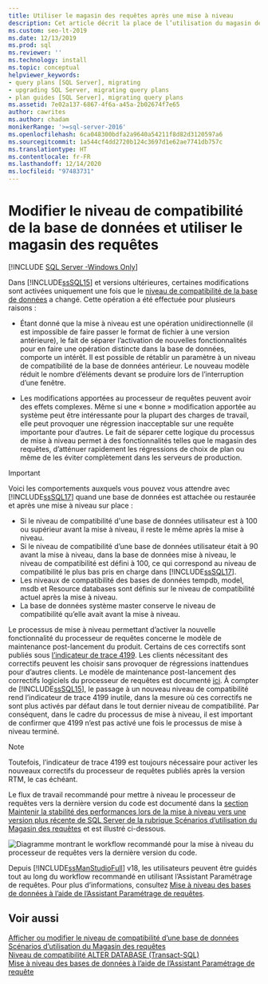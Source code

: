 ```yaml
---
title: Utiliser le magasin des requêtes après une mise à niveau
description: Cet article décrit la place de l’utilisation du magasin des requêtes pour établir une ligne de base et modifier le niveau de compatibilité de la base de données dans une mise à niveau SQL Server.
ms.custom: seo-lt-2019
ms.date: 12/13/2019
ms.prod: sql
ms.reviewer: ''
ms.technology: install
ms.topic: conceptual
helpviewer_keywords:
- query plans [SQL Server], migrating
- upgrading SQL Server, migrating query plans
- plan guides [SQL Server], migrating query plans
ms.assetid: 7e02a137-6867-4f6a-a45a-2b02674f7e65
author: cawrites
ms.author: chadam
monikerRange: '>=sql-server-2016'
ms.openlocfilehash: 6ca048300bdfa2a9640a54211f8d82d3120597a6
ms.sourcegitcommit: 1a544cf4dd2720b124c3697d1e62ae7741db757c
ms.translationtype: HT
ms.contentlocale: fr-FR
ms.lasthandoff: 12/14/2020
ms.locfileid: "97483731"
---
```

# <a name="change-the-database-compatibility-level-and-use-the-query-store"></a>Modifier le niveau de compatibilité de la base de données et utiliser le magasin des requêtes

[!INCLUDE [SQL Server -Windows Only](../../includes/applies-to-version/sql-windows-only.md)]

Dans [!INCLUDE[ssSQL15](../../includes/sssql15-md.md)] et versions ultérieures, certaines modifications sont activées uniquement une fois que le [niveau de compatibilité de la base de données](../../t-sql/statements/alter-database-transact-sql-compatibility-level.md) a changé. Cette opération a été effectuée pour plusieurs raisons :  
  
- Étant donné que la mise à niveau est une opération unidirectionnelle (il est impossible de faire passer le format de fichier à une version antérieure), le fait de séparer l’activation de nouvelles fonctionnalités pour en faire une opération distincte dans la base de données, comporte un intérêt. Il est possible de rétablir un paramètre à un niveau de compatibilité de la base de données antérieur.  Le nouveau modèle réduit le nombre d’éléments devant se produire lors de l’interruption d’une fenêtre.  
  
- Les modifications apportées au processeur de requêtes peuvent avoir des effets complexes. Même si une « bonne » modification apportée au système peut être intéressante pour la plupart des charges de travail, elle peut provoquer une régression inacceptable sur une requête importante pour d’autres. Le fait de séparer cette logique du processus de mise à niveau permet à des fonctionnalités telles que le magasin des requêtes, d’atténuer rapidement les régressions de choix de plan ou même de les éviter complètement dans les serveurs de production.  
  
> [!IMPORTANT]  
> Voici les comportements auxquels vous pouvez vous attendre avec [!INCLUDE[ssSQL17](../../includes/sssql17-md.md)] quand une base de données est attachée ou restaurée et après une mise à niveau sur place :
> - Si le niveau de compatibilité d'une base de données utilisateur est à 100 ou supérieur avant la mise à niveau, il reste le même après la mise à niveau.    
> - Si le niveau de compatibilité d’une base de données utilisateur était à 90 avant la mise à niveau, dans la base de données mise à niveau, le niveau de compatibilité est défini à 100, ce qui correspond au niveau de compatibilité le plus bas pris en charge dans [!INCLUDE[ssSQL17](../../includes/sssql17-md.md)].    
> - Les niveaux de compatibilité des bases de données tempdb, model, msdb et Resource databases sont définis sur le niveau de compatibilité actuel après la mise à niveau.   
> - La base de données système master conserve le niveau de compatibilité qu’elle avait avant la mise à niveau.    
  
Le processus de mise à niveau permettant d’activer la nouvelle fonctionnalité du processeur de requêtes concerne le modèle de maintenance post-lancement du produit.  Certains de ces correctifs sont publiés sous [l’indicateur de trace 4199](../../t-sql/database-console-commands/dbcc-traceon-trace-flags-transact-sql.md#4199).  Les clients nécessitant des correctifs peuvent les choisir sans provoquer de régressions inattendues pour d’autres clients. Le modèle de maintenance post-lancement des correctifs logiciels du processeur de requêtes est documenté [ici](https://support.microsoft.com/kb/974006). À compter de [!INCLUDE[ssSQL15](../../includes/sssql15-md.md)], le passage à un nouveau niveau de compatibilité rend l’indicateur de trace 4199 inutile, dans la mesure où ces correctifs ne sont plus activés par défaut dans le tout dernier niveau de compatibilité. Par conséquent, dans le cadre du processus de mise à niveau, il est important de confirmer que 4199 n’est pas activé une fois le processus de mise à niveau terminé.  

> [!NOTE]
> Toutefois, l’indicateur de trace 4199 est toujours nécessaire pour activer les nouveaux correctifs du processeur de requêtes publiés après la version RTM, le cas échéant.
  
Le flux de travail recommandé pour mettre à niveau le processeur de requêtes vers la dernière version du code est documenté dans la [section Maintenir la stabilité des performances lors de la mise à niveau vers une version plus récente de SQL Server de la rubrique Scénarios d’utilisation du Magasin des requêtes](../../relational-databases/performance/query-store-usage-scenarios.md#CEUpgrade) et est illustré ci-dessous.  
  
![Diagramme montrant le workflow recommandé pour la mise à niveau du processeur de requêtes vers la dernière version du code.](../../relational-databases/performance/media/query-store-usage-5.png "requête-magasin-utilisation-5") 

Depuis [!INCLUDE[ssManStudioFull](../../includes/ssmanstudiofull-md.md)] v18, les utilisateurs peuvent être guidés tout au long du workflow recommandé en utilisant l’Assistant Paramétrage de requêtes. Pour plus d’informations, consultez [Mise à niveau des bases de données à l’aide de l’Assistant Paramétrage de requêtes](../../relational-databases/performance/upgrade-dbcompat-using-qta.md).
 
## <a name="see-also"></a>Voir aussi  
[Afficher ou modifier le niveau de compatibilité d’une base de données](../../relational-databases/databases/view-or-change-the-compatibility-level-of-a-database.md)     
[Scénarios d’utilisation du Magasin des requêtes](../../relational-databases/performance/query-store-usage-scenarios.md)     
[Niveau de compatibilité ALTER DATABASE &#40;Transact-SQL&#41;](../../t-sql/statements/alter-database-transact-sql-compatibility-level.md)     
[Mise à niveau des bases de données à l’aide de l’Assistant Paramétrage de requête](../../relational-databases/performance/upgrade-dbcompat-using-qta.md)        
  

